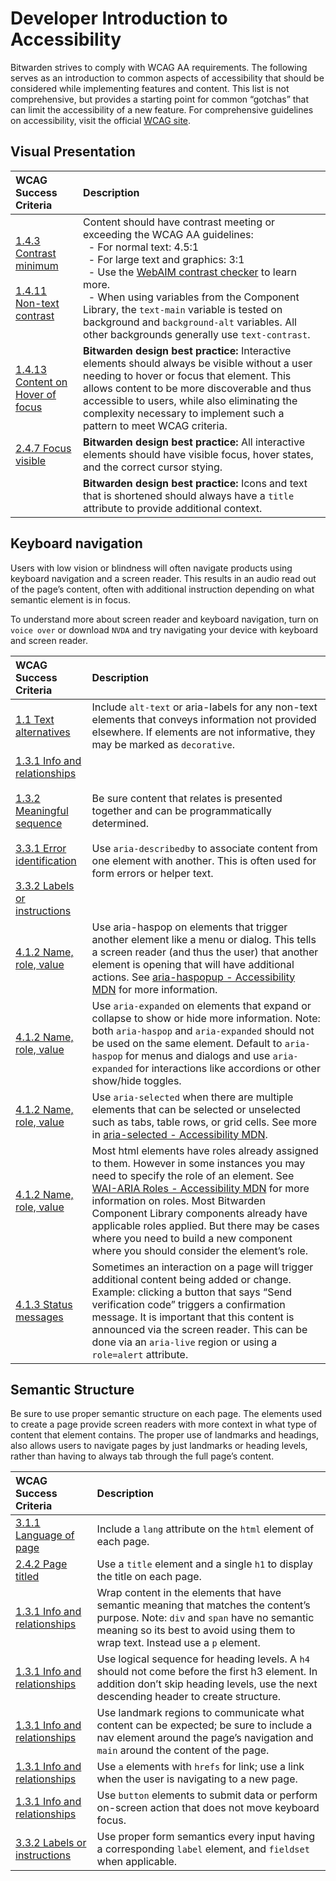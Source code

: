 # Developer Introduction to Accessibility

Bitwarden strives to comply with WCAG AA requirements. The following serves as an introduction to
common aspects of accessibility that should be considered while implementing features and content.
This list is not comprehensive, but provides a starting point for common “gotchas” that can limit
the accessibility of a new feature. For comprehensive guidelines on accessibility, visit the
official [WCAG site](https://www.w3.org/WAI/WCAG21/Understanding/).

## Visual Presentation

| WCAG Success Criteria                                                                                                                                                                               | Description                                                                                                                                                                                                                                                                                                                                                                                                                                                                                      |
| :-------------------------------------------------------------------------------------------------------------------------------------------------------------------------------------------------- | :----------------------------------------------------------------------------------------------------------------------------------------------------------------------------------------------------------------------------------------------------------------------------------------------------------------------------------------------------------------------------------------------------------------------------------------------------------------------------------------------- |
| [1.4.3 Contrast minimum](https://www.w3.org/WAI/WCAG21/Understanding/contrast-minimum.html)<br/><br/>[1.4.11 Non-text contrast](https://www.w3.org/WAI/WCAG21/Understanding/non-text-contrast.html) | Content should have contrast meeting or exceeding the WCAG AA guidelines:<br/>&nbsp;&nbsp;- For normal text: 4.5:1<br/>&nbsp;&nbsp;- For large text and graphics: 3:1<br/>&nbsp;&nbsp;- Use the [WebAIM contrast checker](https://webaim.org/resources/contrastchecker/) to learn more.<br/>&nbsp;&nbsp;- When using variables from the Component Library, the `text-main` variable is tested on background and `background-alt` variables. All other backgrounds generally use `text-contrast`. |
| [1.4.13 Content on Hover of focus](https://www.w3.org/WAI/WCAG21/Understanding/content-on-hover-or-focus.html)                                                                                      | **Bitwarden design best practice:** Interactive elements should always be visible without a user needing to hover or focus that element. This allows content to be more discoverable and thus accessible to users, while also eliminating the complexity necessary to implement such a pattern to meet WCAG criteria.                                                                                                                                                                            |
| [2.4.7 Focus visible](https://www.w3.org/WAI/WCAG21/Understanding/focus-visible.html)                                                                                                               | **Bitwarden design best practice:** All interactive elements should have visible focus, hover states, and the correct cursor stying.                                                                                                                                                                                                                                                                                                                                                             |
|                                                                                                                                                                                                     | **Bitwarden design best practice:** Icons and text that is shortened should always have a `title` attribute to provide additional context.                                                                                                                                                                                                                                                                                                                                                       |

## Keyboard navigation

Users with low vision or blindness will often navigate products using keyboard navigation and a
screen reader. This results in an audio read out of the page’s content, often with additional
instruction depending on what semantic element is in focus.

To understand more about screen reader and keyboard navigation, turn on `voice over` or download
`NVDA` and try navigating your device with keyboard and screen reader.

| WCAG Success Criteria                                                                                                                                                                                                                                                                                                                                                                                                         | Description                                                                                                                                                                                                                                                                                                                                                                                                                                                                      |
| :---------------------------------------------------------------------------------------------------------------------------------------------------------------------------------------------------------------------------------------------------------------------------------------------------------------------------------------------------------------------------------------------------------------------------- | :------------------------------------------------------------------------------------------------------------------------------------------------------------------------------------------------------------------------------------------------------------------------------------------------------------------------------------------------------------------------------------------------------------------------------------------------------------------------------- |
| [1.1 Text alternatives](https://www.w3.org/WAI/WCAG21/Understanding/text-alternatives)                                                                                                                                                                                                                                                                                                                                        | Include `alt-text` or aria-labels for any non-text elements that conveys information not provided elsewhere. If elements are not informative, they may be marked as `decorative`.                                                                                                                                                                                                                                                                                                |
| [1.3.1 Info and relationships](https://www.w3.org/WAI/WCAG21/Understanding/info-and-relationships)<br/><br/> [1.3.2 Meaningful sequence](https://www.w3.org/WAI/WCAG21/Understanding/meaningful-sequence)<br/><br/>[3.3.1 Error identification](https://www.w3.org/WAI/WCAG21/Understanding/error-identification)<br/><br/>[3.3.2 Labels or instructions](https://www.w3.org/WAI/WCAG21/Understanding/labels-or-instructions) | Be sure content that relates is presented together and can be programmatically determined. <br/><br/>Use `aria-describedby` to associate content from one element with another. This is often used for form errors or helper text.                                                                                                                                                                                                                                               |
| [4.1.2 Name, role, value](https://www.w3.org/WAI/WCAG21/Understanding/name-role-value)                                                                                                                                                                                                                                                                                                                                        | Use aria-haspop on elements that trigger another element like a menu or dialog. This tells a screen reader (and thus the user) that another element is opening that will have additional actions. See [aria-haspopup - Accessibility MDN](https://developer.mozilla.org/en-US/docs/Web/Accessibility/ARIA/Attributes/aria-haspopup) for more information.                                                                                                                        |
| [4.1.2 Name, role, value](https://www.w3.org/WAI/WCAG21/Understanding/name-role-value)                                                                                                                                                                                                                                                                                                                                        | Use `aria-expanded` on elements that expand or collapse to show or hide more information. Note: both `aria-haspop` and `aria-expanded` should not be used on the same element. Default to `aria-haspop` for menus and dialogs and use `aria-expanded` for interactions like accordions or other show/hide toggles.                                                                                                                                                               |
| [4.1.2 Name, role, value](https://www.w3.org/WAI/WCAG21/Understanding/name-role-value)                                                                                                                                                                                                                                                                                                                                        | Use `aria-selected` when there are multiple elements that can be selected or unselected such as tabs, table rows, or grid cells. See more in [aria-selected - Accessibility MDN](https://developer.mozilla.org/en-US/docs/Web/Accessibility/ARIA/Attributes/aria-selected).                                                                                                                                                                                                      |
| [4.1.2 Name, role, value](https://www.w3.org/WAI/WCAG21/Understanding/name-role-value)                                                                                                                                                                                                                                                                                                                                        | Most html elements have roles already assigned to them. However in some instances you may need to specify the role of an element. See [WAI-ARIA Roles - Accessibility MDN](https://developer.mozilla.org/en-US/docs/Web/Accessibility/ARIA/Roles) for more information on roles. Most Bitwarden Component Library components already have applicable roles applied. But there may be cases where you need to build a new component where you should consider the element’s role. |
| [4.1.3 Status messages](https://www.w3.org/WAI/WCAG21/Understanding/status-messages)                                                                                                                                                                                                                                                                                                                                          | Sometimes an interaction on a page will trigger additional content being added or change. Example: clicking a button that says “Send verification code” triggers a confirmation message. It is important that this content is announced via the screen reader. This can be done via an `aria-live` region or using a `role=alert` attribute.                                                                                                                                     |

## Semantic Structure

Be sure to use proper semantic structure on each page. The elements used to create a page provide
screen readers with more context in what type of content that element contains. The proper use of
landmarks and headings, also allows users to navigate pages by just landmarks or heading levels,
rather than having to always tab through the full page’s content.

| WCAG Success Criteria                                                                              | Description                                                                                                                                                                                                          |
| :------------------------------------------------------------------------------------------------- | :------------------------------------------------------------------------------------------------------------------------------------------------------------------------------------------------------------------- |
| [3.1.1 Language of page](https://www.w3.org/WAI/WCAG21/Understanding/language-of-page)             | Include a `lang` attribute on the `html` element of each page.                                                                                                                                                       |
| [2.4.2 Page titled](https://www.w3.org/WAI/WCAG21/Understanding/page-titled)                       | Use a `title` element and a single `h1` to display the title on each page.                                                                                                                                           |
| [1.3.1 Info and relationships](https://www.w3.org/WAI/WCAG21/Understanding/info-and-relationships) | Wrap content in the elements that have semantic meaning that matches the content’s purpose. Note: `div` and `span` have no semantic meaning so its best to avoid using them to wrap text. Instead use a `p` element. |
| [1.3.1 Info and relationships](https://www.w3.org/WAI/WCAG21/Understanding/info-and-relationships) | Use logical sequence for heading levels. A `h4` should not come before the first h3 element. In addition don’t skip heading levels, use the next descending header to create structure.                              |
| [1.3.1 Info and relationships](https://www.w3.org/WAI/WCAG21/Understanding/info-and-relationships) | Use landmark regions to communicate what content can be expected; be sure to include a nav element around the page’s navigation and `main` around the content of the page.                                           |
| [1.3.1 Info and relationships](https://www.w3.org/WAI/WCAG21/Understanding/info-and-relationships) | Use `a` elements with `hrefs` for link; use a link when the user is navigating to a new page.                                                                                                                        |
| [1.3.1 Info and relationships](https://www.w3.org/WAI/WCAG21/Understanding/info-and-relationships) | Use `button` elements to submit data or perform on-screen action that does not move keyboard focus.                                                                                                                  |
| [3.3.2 Labels or instructions](https://www.w3.org/WAI/WCAG21/Understanding/labels-or-instructions) | Use proper form semantics every input having a corresponding `label` element, and `fieldset` when applicable.                                                                                                        |
